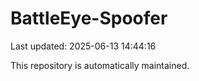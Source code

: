 # BattleEye-Spoofer

Last updated: 2025-06-13 14:44:16

This repository is automatically maintained.

